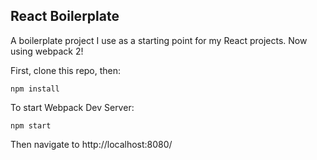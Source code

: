 ## React Boilerplate

A boilerplate project I use as a starting point for my React projects.  Now using webpack 2!

First, clone this repo, then:

```npm install```

To start Webpack Dev Server:

```npm start```

Then navigate to http://localhost:8080/